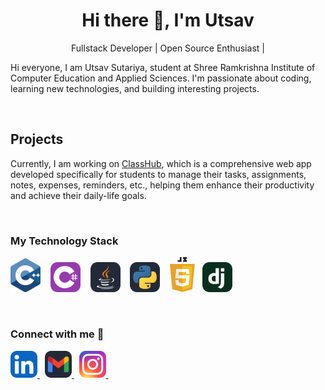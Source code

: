 <h1 align="center">Hi there 👋, I'm Utsav</h1>
<p align = "center">Fullstack Developer | Open Source Enthusiast | </p>

Hi everyone, I am Utsav Sutariya, student at Shree Ramkrishna Institute of Computer Education and Applied Sciences. I'm passionate about coding, learning new technologies, and building interesting projects.

<br>
<h2>Projects</h2>

Currently, I am working on [ClassHub](https://github.com/Utsav-06/ClassHub.git), which is a comprehensive web app developed specifically for students to manage their tasks, assignments, notes, expenses, reminders, etc., helping them enhance their productivity and achieve their daily-life goals.

<br>
<h3 align="left">My Technology Stack</h3>
<p>
    <img src="./Icons/c.svg" width="48" /> &nbsp&nbsp
    <img src="./Icons/CS.svg" width="48" /> &nbsp&nbsp
    <img src="./Icons/Java-Dark.svg" width="48" /> &nbsp&nbsp
    <img src="./Icons/Python-Dark.svg" width="48" /> &nbsp&nbsp
    <img src="Icons/javascript.svg" width="40" />&nbsp&nbsp
    <img src="./Icons/Django.svg" width="48" />&nbsp&nbsp
</p>

<br>
<h3 float="left">Connect with me 📝</h3>
<p float="left">
    <a href="https://www.linkedin.com/in/utsav-sutariya-626a82245/" >
        <img src="./Icons/LinkedIn.svg" width="43" />
    </a>&nbsp
    <a href="mailto:utsavsutariya06@gmail.com">
        <img src="./Icons/Gmail-Dark.svg" width="43" />
    </a>&nbsp
    <a href="https://www.instagram.com/utsav_06/">
        <img src="./Icons/Instagram.svg" width="43" />
    </a>&nbsp
</p>








